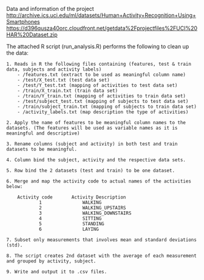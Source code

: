 Data and information of the project 
	http://archive.ics.uci.edu/ml/datasets/Human+Activity+Recognition+Using+Smartphones
	https://d396qusza40orc.cloudfront.net/getdata%2Fprojectfiles%2FUCI%20HAR%20Dataset.zip


The attached R script (run_analysis.R) performs the following to clean up the data:

	1. Reads in R the following files containing (features, test & train data, subjects and activity labels)
		- /features.txt (extract to be used as meaningful column name)
		- /test/X_test.txt (test data set)
		- /test/Y_test.txt (mapping of activities to test data set)
		- /train/X_train.txt (train data set) 
		- /train/Y_train.txt (mapping of activities to train data set)
		- /test/subject_test.txt (mapping of subjects to test data set)
		- /train/subject_train.txt (mapping of subjects to train data set)
		- /activity_labels.txt (map description the type of activities)
		
	2. Apply the name of features to be meaningful column names to the datasets. (The features will be used as variable names as it is meaningful and descriptive)

	3. Rename columns (subject and activity) in both test and train datasets to be meaningful.

	4. Column bind the subject, activity and the respective data sets.

	5. Row bind the 2 datasets (test and train) to be one dataset.

	6. Merge and map the activity code to actual names of the activities below:

		Activity code		Activity Description
				1 				WALKING
				2 				WALKING_UPSTAIRS
				3 				WALKING_DOWNSTAIRS
				4 				SITTING
				5 				STANDING
				6 				LAYING

	7. Subset only measurements that involves mean and standard deviations (std).

	8. The script creates 2nd dataset with the average of each measurement and grouped by activity, subject.

	9. Write and output it to .csv files.



